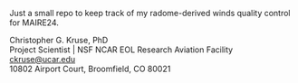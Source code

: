 Just a small repo to keep track of my radome-derived winds quality control for MAIRE24.

Christopher G. Kruse, PhD \
Project Scientist | NSF NCAR EOL Research Aviation Facility \
ckruse@ucar.edu \
10802 Airport Court, Broomfield, CO 80021
